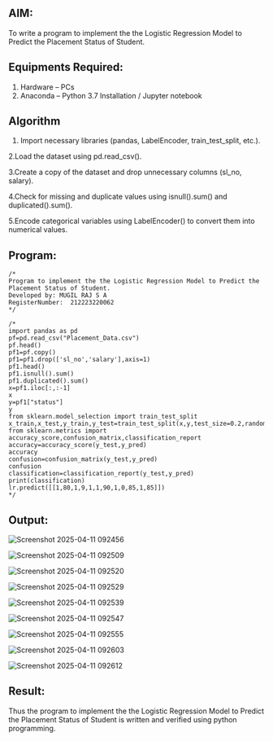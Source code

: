 
## AIM:
To write a program to implement the the Logistic Regression Model to Predict the Placement Status of Student.

## Equipments Required:
1. Hardware – PCs
2. Anaconda – Python 3.7 Installation / Jupyter notebook

## Algorithm
1. Import necessary libraries (pandas, LabelEncoder, train_test_split, etc.).

2.Load the dataset using pd.read_csv().

3.Create a copy of the dataset and drop unnecessary columns (sl_no, salary).

4.Check for missing and duplicate values using isnull().sum() and duplicated().sum().

5.Encode categorical variables using LabelEncoder() to convert them into numerical values.

## Program:
```
/*
Program to implement the the Logistic Regression Model to Predict the Placement Status of Student.
Developed by: MUGIL RAJ S A
RegisterNumber:  212223220062
*/
```
```
/*
import pandas as pd
pf=pd.read_csv("Placement_Data.csv")
pf.head()
pf1=pf.copy()
pf1=pf1.drop(['sl_no','salary'],axis=1)
pf1.head()
pf1.isnull().sum()
pf1.duplicated().sum()
x=pf1.iloc[:,:-1]
x
y=pf1["status"]
y
from sklearn.model_selection import train_test_split
x_train,x_test,y_train,y_test=train_test_split(x,y,test_size=0.2,random_state=0)
from sklearn.metrics import accuracy_score,confusion_matrix,classification_report
accuracy=accuracy_score(y_test,y_pred)
accuracy
confusion=confusion_matrix(y_test,y_pred)
confusion
classification=classification_report(y_test,y_pred)
print(classification)
lr.predict([[1,80,1,9,1,1,90,1,0,85,1,85]])
*/
```

## Output:
![Screenshot 2025-04-11 092456](https://github.com/user-attachments/assets/b3f20701-8488-4479-88ed-a37c253a9c77)

![Screenshot 2025-04-11 092509](https://github.com/user-attachments/assets/fd0b296e-65d2-4d4f-80d0-d8e0d26fa97c)

![Screenshot 2025-04-11 092520](https://github.com/user-attachments/assets/21446338-151e-4d42-8f6b-6f8bc95ec251)

![Screenshot 2025-04-11 092529](https://github.com/user-attachments/assets/09d76930-4622-4fe5-947e-a3c8a6ef4f92)

![Screenshot 2025-04-11 092539](https://github.com/user-attachments/assets/99aa1e7a-1e54-4404-97d0-c7f6dd804366)

![Screenshot 2025-04-11 092547](https://github.com/user-attachments/assets/6cb93376-4783-4c6a-99d3-21da932d29fa)

![Screenshot 2025-04-11 092555](https://github.com/user-attachments/assets/0c0acc7d-e406-4d19-8aee-206929b14362)

![Screenshot 2025-04-11 092603](https://github.com/user-attachments/assets/ce927dd7-0f1c-42cd-bb5b-b820172ca7de)

![Screenshot 2025-04-11 092612](https://github.com/user-attachments/assets/f77b5244-b0eb-43d3-ac95-631cfec83c00)



## Result:
Thus the program to implement the the Logistic Regression Model to Predict the Placement Status of Student is written and verified using python programming.
